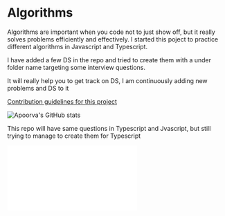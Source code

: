 # Algorithms

Algorithms are important when you code not to just show off, but it really solves problems efficiently and effectively. I started this poject to practice different algorithms in Javascript and Typescript. 

I have added a few DS in the repo and tried to create them with a under folder name targeting some interview questions.

It will really help you to get track on DS, I am continuously adding new problems and DS to it

[Contribution guidelines for this project](./CONTRIBUTING.md)


![Apoorva's GitHub stats](https://github-readme-stats.vercel.app/api?username=apoorvachikara&show_icons=true&theme=radical)

This repo will have same questions in Typescript and Jvascript, but still trying to manage to create them for Typescript

![Arrays](./Javascript/Arrays/arrays.md)
